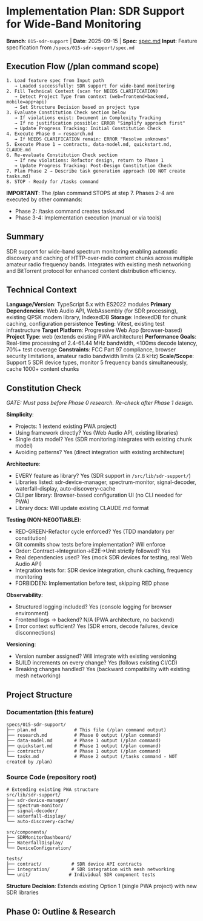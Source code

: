 # Implementation Plan: SDR Support for Wide-Band Monitoring

**Branch**: `015-sdr-support` | **Date**: 2025-09-15 | **Spec**: [spec.md](./spec.md)
**Input**: Feature specification from `/specs/015-sdr-support/spec.md`

## Execution Flow (/plan command scope)
```
1. Load feature spec from Input path
   → Loaded successfully: SDR support for wide-band monitoring
2. Fill Technical Context (scan for NEEDS CLARIFICATION)
   → Detect Project Type from context (web=frontend+backend, mobile=app+api)
   → Set Structure Decision based on project type
3. Evaluate Constitution Check section below
   → If violations exist: Document in Complexity Tracking
   → If no justification possible: ERROR "Simplify approach first"
   → Update Progress Tracking: Initial Constitution Check
4. Execute Phase 0 → research.md
   → If NEEDS CLARIFICATION remain: ERROR "Resolve unknowns"
5. Execute Phase 1 → contracts, data-model.md, quickstart.md, CLAUDE.md
6. Re-evaluate Constitution Check section
   → If new violations: Refactor design, return to Phase 1
   → Update Progress Tracking: Post-Design Constitution Check
7. Plan Phase 2 → Describe task generation approach (DO NOT create tasks.md)
8. STOP - Ready for /tasks command
```

**IMPORTANT**: The /plan command STOPS at step 7. Phases 2-4 are executed by other commands:
- Phase 2: /tasks command creates tasks.md
- Phase 3-4: Implementation execution (manual or via tools)

## Summary
SDR support for wide-band spectrum monitoring enabling automatic discovery and caching of HTTP-over-radio content chunks across multiple amateur radio frequency bands. Integrates with existing mesh networking and BitTorrent protocol for enhanced content distribution efficiency.

## Technical Context
**Language/Version**: TypeScript 5.x with ES2022 modules
**Primary Dependencies**: Web Audio API, WebAssembly (for SDR processing), existing QPSK modem library, IndexedDB
**Storage**: IndexedDB for chunk caching, configuration persistence
**Testing**: Vitest, existing test infrastructure
**Target Platform**: Progressive Web App (browser-based)
**Project Type**: web (extends existing PWA architecture)
**Performance Goals**: Real-time processing of 2.4-61.44 MHz bandwidth, <100ms decode latency, 70%+ test coverage
**Constraints**: FCC Part 97 compliance, browser security limitations, amateur radio bandwidth limits (2.8 kHz)
**Scale/Scope**: Support 5 SDR device types, monitor 5 frequency bands simultaneously, cache 1000+ content chunks

## Constitution Check
*GATE: Must pass before Phase 0 research. Re-check after Phase 1 design.*

**Simplicity**:
- Projects: 1 (extend existing PWA project)
- Using framework directly? Yes (Web Audio API, existing libraries)
- Single data model? Yes (SDR monitoring integrates with existing chunk model)
- Avoiding patterns? Yes (direct integration with existing architecture)

**Architecture**:
- EVERY feature as library? Yes (SDR support in `/src/lib/sdr-support/`)
- Libraries listed: sdr-device-manager, spectrum-monitor, signal-decoder, waterfall-display, auto-discovery-cache
- CLI per library: Browser-based configuration UI (no CLI needed for PWA)
- Library docs: Will update existing CLAUDE.md format

**Testing (NON-NEGOTIABLE)**:
- RED-GREEN-Refactor cycle enforced? Yes (TDD mandatory per constitution)
- Git commits show tests before implementation? Will enforce
- Order: Contract→Integration→E2E→Unit strictly followed? Yes
- Real dependencies used? Yes (mock SDR devices for testing, real Web Audio API)
- Integration tests for: SDR device integration, chunk caching, frequency monitoring
- FORBIDDEN: Implementation before test, skipping RED phase

**Observability**:
- Structured logging included? Yes (console logging for browser environment)
- Frontend logs → backend? N/A (PWA architecture, no backend)
- Error context sufficient? Yes (SDR errors, decode failures, device disconnections)

**Versioning**:
- Version number assigned? Will integrate with existing versioning
- BUILD increments on every change? Yes (follows existing CI/CD)
- Breaking changes handled? Yes (backward compatibility with existing mesh networking)

## Project Structure

### Documentation (this feature)
```
specs/015-sdr-support/
├── plan.md              # This file (/plan command output)
├── research.md          # Phase 0 output (/plan command)
├── data-model.md        # Phase 1 output (/plan command)
├── quickstart.md        # Phase 1 output (/plan command)
├── contracts/           # Phase 1 output (/plan command)
└── tasks.md             # Phase 2 output (/tasks command - NOT created by /plan)
```

### Source Code (repository root)
```
# Extending existing PWA structure
src/lib/sdr-support/
├── sdr-device-manager/
├── spectrum-monitor/
├── signal-decoder/
├── waterfall-display/
└── auto-discovery-cache/

src/components/
├── SDRMonitorDashboard/
├── WaterfallDisplay/
└── DeviceConfiguration/

tests/
├── contract/           # SDR device API contracts
├── integration/        # SDR integration with mesh networking
└── unit/              # Individual SDR component tests
```

**Structure Decision**: Extends existing Option 1 (single PWA project) with new SDR libraries

## Phase 0: Outline & Research